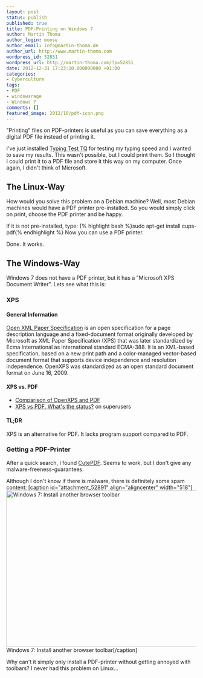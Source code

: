 ```yaml
---
layout: post
status: publish
published: true
title: PDF-Printing on Windows 7
author: Martin Thoma
author_login: moose
author_email: info@martin-thoma.de
author_url: http://www.martin-thoma.com
wordpress_id: 52851
wordpress_url: http://martin-thoma.com/?p=52851
date: 2012-12-31 17:23:10.000000000 +01:00
categories:
- Cyberculture
tags:
- PDF
- windowsrage
- Windows 7
comments: []
featured_image: 2012/10/pdf-icon.png
---
```

"Printing" files on PDF-printers is useful as you can save everything as a digital PDF file instead of printing it. 

I've just installed <a href="http://www.heise.de/download/typing-test-tq-1128987.html">Typing Test TQ</a> for testing my typing speed and I wanted to save my results. This wasn't possible, but I could print them. So I thought I could print it to a PDF file and store it this way on my computer. Once again, I didn't think of Microsoft. 

<h2>The Linux-Way</h2>
How would you solve this problem on a Debian machine? Well, most Debian machines would have a PDF printer pre-installed. So you would simply click on print, choose the PDF printer and be happy.

If it is not pre-installed, type:
{% highlight bash %}sudo apt-get install cups-pdf{% endhighlight %}
Now you can use a PDF printer.

Done. It works.

<h2>The Windows-Way</h2>
Windows 7 does not have a PDF printer, but it has a "Microsoft XPS Document Writer". Lets see what this is:

<h3>XPS</h3>
<h4>General Information</h4>
<a href="http://en.wikipedia.org/wiki/Open_XML_Paper_Specification">Open XML Paper Specification</a> is an open specification for a page description language and a fixed-document format originally developed by Microsoft as XML Paper Specification (XPS) that was later standardized by Ecma International as international standard ECMA-388. It is an XML-based specification, based on a new print path and a color-managed vector-based document format that supports device independence and resolution independence. OpenXPS was standardized as an open standard document format on June 16, 2009.

<h4>XPS vs. PDF</h4>
<ul>
  <li><a href="http://en.wikipedia.org/wiki/Comparison_of_OpenXPS_and_PDF">Comparison of OpenXPS and PDF</a></li>
  <li><a href="http://superuser.com/questions/73206/xps-vs-pdf-whats-the-status">XPS vs PDF. What's the status?</a> on superusers</li>
</ul>

<h4>TL;DR</h4>
XPS is an alternative for PDF. It lacks program support compared to PDF.

<h3>Getting a PDF-Printer</h3>
After a quick search, I found <a href="http://www.cutepdf.com/Products/CutePDF/writer.asp">CutePDF</a>. Seems to work, but I don't give any malware-freeness-guarantees.

Although I don't know if there is malware, there is definitely some spam content:
[caption id="attachment_52891" align="aligncenter" width="518"]<a href="http://martin-thoma.com/wp-content/uploads/2012/12/windows-7-browser-toolbar.png"><img src="http://martin-thoma.com/wp-content/uploads/2012/12/windows-7-browser-toolbar.png" alt="Windows 7: Install another browser toolbar" width="518" height="413" class="size-full wp-image-52891" /></a> Windows 7: Install another browser toolbar[/caption]

Why can't it simply only install a PDF-printer without getting annoyed with toolbars? I never had this problem on Linux...
